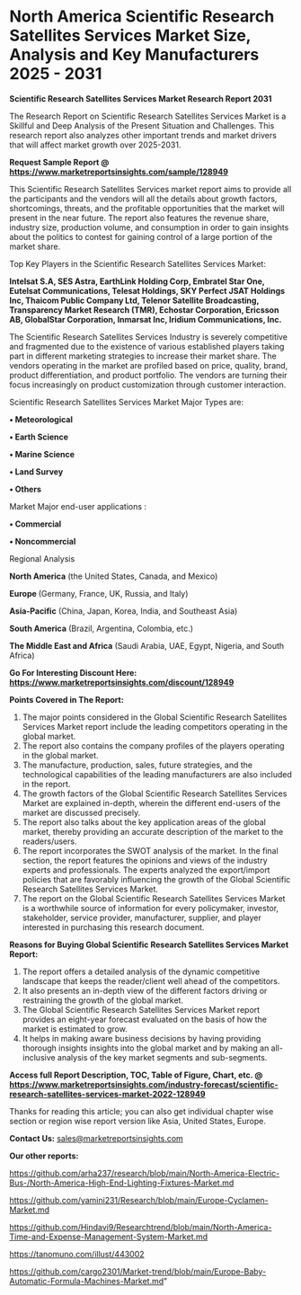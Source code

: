 # North America Scientific Research Satellites Services Market Size, Analysis and Key Manufacturers 2025 - 2031

<strong>Scientific Research Satellites Services Market Research Report 2031</strong>

The Research Report on Scientific Research Satellites Services Market is a Skillful and Deep Analysis of the Present Situation and Challenges. This research report also analyzes other important trends and market drivers that will affect market growth over 2025-2031.

<strong>Request Sample Report @ <a href=https://www.marketreportsinsights.com/sample/128949>https://www.marketreportsinsights.com/sample/128949</a></strong>

This Scientific Research Satellites Services market report aims to provide all the participants and the vendors will all the details about growth factors, shortcomings, threats, and the profitable opportunities that the market will present in the near future. The report also features the revenue share, industry size, production volume, and consumption in order to gain insights about the politics to contest for gaining control of a large portion of the market share.

Top Key Players in the Scientific Research Satellites Services Market:

<strong>Intelsat S.A, SES Astra, EarthLink Holding Corp, Embratel Star One, Eutelsat Communications, Telesat Holdings, SKY Perfect JSAT Holdings Inc, Thaicom Public Company Ltd, Telenor Satellite Broadcasting, Transparency Market Research (TMR), Echostar Corporation, Ericsson AB, GlobalStar Corporation, Inmarsat Inc, Iridium Communications, Inc.</strong>

The Scientific Research Satellites Services Industry is severely competitive and fragmented due to the existence of various established players taking part in different marketing strategies to increase their market share. The vendors operating in the market are profiled based on price, quality, brand, product differentiation, and product portfolio. The vendors are turning their focus increasingly on product customization through customer interaction.

Scientific Research Satellites Services Market Major Types are:

<strong>• Meteorological

• Earth Science

• Marine Science

• Land Survey

• Others</strong>

Market Major end-user applications :

<strong>• Commercial

• Noncommercial</strong>

Regional Analysis

</u><strong><b>North America</b></strong> (the United States, Canada, and Mexico)

<strong><b>Europe </b></strong>(Germany, France, UK, Russia, and Italy)

<strong><b>Asia-Pacific</b></strong> (China, Japan, Korea, India, and Southeast Asia)

<strong><b>South America</b></strong> (Brazil, Argentina, Colombia, etc.)

<strong><b>The Middle East and Africa</b></strong> (Saudi Arabia, UAE, Egypt, Nigeria, and South Africa)

<strong>Go For Interesting Discount Here: <a href=https://www.marketreportsinsights.com/discount/128949>https://www.marketreportsinsights.com/discount/128949</a></strong>

<strong>Points Covered in The Report:</strong>
<ol>
  <li>The major points considered in the Global Scientific Research Satellites Services Market report include the leading competitors operating in the global market.</li>
  <li>The report also contains the company profiles of the players operating in the global market.</li>
  <li>The manufacture, production, sales, future strategies, and the technological capabilities of the leading manufacturers are also included in the report.</li>
  <li>The growth factors of the Global Scientific Research Satellites Services Market are explained in-depth, wherein the different end-users of the market are discussed precisely.</li>
  <li>The report also talks about the key application areas of the global market, thereby providing an accurate description of the market to the readers/users.</li>
  <li>The report incorporates the SWOT analysis of the market. In the final section, the report features the opinions and views of the industry experts and professionals. The experts analyzed the export/import policies that are favorably influencing the growth of the Global Scientific Research Satellites Services Market.</li>
  <li>The report on the Global Scientific Research Satellites Services Market is a worthwhile source of information for every policymaker, investor, stakeholder, service provider, manufacturer, supplier, and player interested in purchasing this research document.</li>
</ol>
<strong>Reasons for Buying Global Scientific Research Satellites Services Market Report:</strong>

<ol>
  <li>The report offers a detailed analysis of the dynamic competitive landscape that keeps the reader/client well ahead of the competitors.</li>
  <li>It also presents an in-depth view of the different factors driving or restraining the growth of the global market.</li>
  <li>The Global Scientific Research Satellites Services Market report provides an eight-year forecast evaluated on the basis of how the market is estimated to grow.</li>
  <li>It helps in making aware business decisions by having providing thorough insights insights into the global market and by making an all-inclusive analysis of the key market segments and sub-segments.</li>
</ol>
<strong>Access full Report Description, TOC, Table of Figure, Chart, etc. @ <a href=https://www.marketreportsinsights.com/industry-forecast/scientific-research-satellites-services-market-2022-128949>https://www.marketreportsinsights.com/industry-forecast/scientific-research-satellites-services-market-2022-128949</a></strong>


Thanks for reading this article; you can also get individual chapter wise section or region wise report version like Asia, United States, Europe.

<strong>Contact Us:</strong>
sales@marketreportsinsights.com

<strong>Our other reports:</strong>

<a href=https://github.com/arha237/research/blob/main/North-America-Electric-Bus-/North-America-High-End-Lighting-Fixtures-Market.md>https://github.com/arha237/research/blob/main/North-America-Electric-Bus-/North-America-High-End-Lighting-Fixtures-Market.md</a>

<a href=https://github.com/yamini231/Research/blob/main/Europe-Cyclamen-Market.md>https://github.com/yamini231/Research/blob/main/Europe-Cyclamen-Market.md</a>

<a href=https://github.com/Hindavi9/Researchtrend/blob/main/North-America-Time-and-Expense-Management-System-Market.md>https://github.com/Hindavi9/Researchtrend/blob/main/North-America-Time-and-Expense-Management-System-Market.md</a>

<a href=https://tanomuno.com/illust/443002>https://tanomuno.com/illust/443002</a>

<a href=https://github.com/cargo2301/Market-trend/blob/main/Europe-Baby-Automatic-Formula-Machines-Market.md>https://github.com/cargo2301/Market-trend/blob/main/Europe-Baby-Automatic-Formula-Machines-Market.md</a>"
